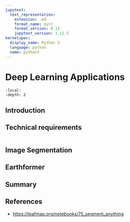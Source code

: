 ```yaml
---
jupytext:
  text_representation:
    extension: .md
    format_name: myst
    format_version: 0.13
    jupytext_version: 1.11.5
kernelspec:
  display_name: Python 3
  language: python
  name: python3
---
```


# Deep Learning Applications

```{contents}
:local:
:depth: 2
```

## Introduction

## Technical requirements

```{code-cell} ipython3

```

## Image Segmentation

## Earthformer

## Summary

## References

- https://leafmap.org/notebooks/75_segment_anything
